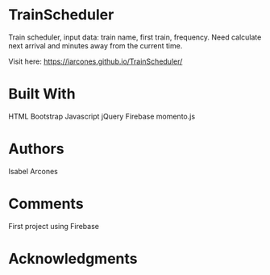 # TrainScheduler

Train scheduler, input data: train name, first train, frequency.
Need calculate next arrival and minutes away from the current time.

Visit here: https://iarcones.github.io/TrainScheduler/

# Built With
HTML Bootstrap Javascript jQuery  Firebase momento.js

# Authors
Isabel Arcones

# Comments
First project using Firebase

# Acknowledgments
